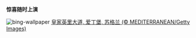 
**惊喜随时上演**

![bing-wallpaper](https://www.bing.com/th?id=OHR.EdinburghFringe_ZH-CN5243292664_1920x1080.jpg)
[皇家英里大道, 爱丁堡, 苏格兰 (© MEDITERRANEAN/Getty Images)](https://www.bing.com/search?q=%E7%88%B1%E4%B8%81%E5%A0%A1%E8%89%BA%E7%A9%97%E8%8A%82&amp;form=hpcapt&amp;mkt=zh-cn)
  